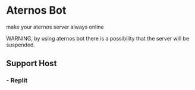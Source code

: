 # Aternos Bot

make your aternos server always online

WARNING, by using aternos bot there is a possibility that the server will be suspended.

## Support Host
### - Replit
